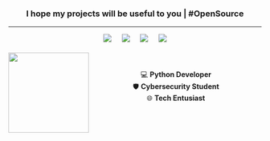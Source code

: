 <h3 align="center">I hope my projects will be useful to you | #OpenSource</h3>

---

<div align="center">
  <img
       src="https://img.shields.io/badge/Portuguese-000?&color=lightgreen&label=Native&labelColor=141314&style=for-the-badge&logo=pt-br&logoColor=000">
  ㅤ
  <img
       src="https://img.shields.io/badge/English-000?&color=90e7f4&label=Intermediate&labelColor=141314&style=for-the-badge&logo=pt-br&logoColor=000">
  ㅤ
  <img
       src="https://img.shields.io/badge/Spanish-000?&color=cadb6b&label=Basic&labelColor=141314&style=for-the-badge&logo=pt-br&logoColor=000">
  ㅤ
  <img
       src="https://img.shields.io/badge/Korean-000?&color=f4a1cc&label=Wanna%20Learn&labelColor=141314&style=for-the-badge&logo=pt-br&logoColor=000">
</div>

<!--
<br>

<div align="center">
  <img
       src="https://img.shields.io/badge/Python-ffa100?style=for-the-badge&logo=python&logoColor=3364f7">
  ᠎ 
  <img
       src="https://img.shields.io/badge/C%20Language-1d36f4?style=for-the-badge&logo=c&logoColor=black">
</div>
-->

<br>

<div>
  <a href="https://github.com/guilhermeledo">
  <img height="160em" align="left" src="https://github-readme-stats.vercel.app/api?username=guilhermeledo&show_icons=true&theme=merko&include_all_commits=true&count_private=true" />
  </a>
</div>

<div align="center"><br><br>
  💻 <b>Python Developer</b><br>
  🛡️ <b>Cybersecurity Student</b><br>
  🌐 <b>Tech Entusiast</b><br><br><br>
</div>

<!--
##

<br>
<div>
  <a href="https://github.com/guilhermeledo">
  <img height="160em" align="right" src="https://github-readme-stats.vercel.app/api/top-langs/?username=guilhermeledo&layout=compact&langs_count=8&theme=merko"/>
  </a>
</div>

<div align="center">
<img width="140" src="https://media1.tenor.com/images/80102550479835807fdd8ab3cbab2565/tenor.gif" />
</div>

---

<div align="center">
  <kbd>
    <br>
    <b>CONTACT ME:</b><br><br>
    ㅤguilhermeledo.msg@gmail.comㅤ<br><br>
    ㅤ+55 (11) 9 8210-9351ㅤ<br><br>
    ㅤlinkedin.com/in/guilhermeledo/ㅤ<br><br>
    
  </kbd>
</div>
-->

